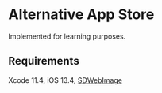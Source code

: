# Alternative App Store

Implemented for learning purposes.

## Requirements

Xcode 11.4, iOS 13.4, [SDWebImage](https://github.com/SDWebImage/SDWebImage)
